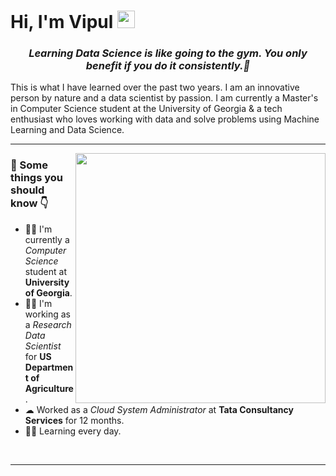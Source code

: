 <h1><strong>Hi, I'm Vipul</strong> <img src="https://raw.githubusercontent.com/syedareehaquasar/syedareehaquasar/master/gifs/Hi.gif" width="28px"></h1>

<h3 align="center"><em>Learning Data Science is like going to the gym. You only benefit if you do it consistently.💯</em></h3>

<p>This is what I have learned over the past two years. I am an innovative person by nature and a data scientist by passion. I am currently a Master's in Computer Science student at the University of Georgia & a tech enthusiast who loves working with data and solve problems using Machine Learning and Data Science.</p>

<hr>

<img align="right" src="https://media.giphy.com/media/8DTnuPhxv0m4w/giphy.gif" width="400px">
<h3>🚀 Some things you should know 👇</h3>
<ul>
<li>👨‍💻 I'm currently a <em>Computer Science</em> student at <strong>University of Georgia</strong>.</li>
<li>👨‍🔬 I'm working as a <em>Research Data Scientist</em> for <strong>US Department of Agriculture</strong>.</li>
<li>☁  Worked as a <em>Cloud System Administrator</em> at <strong>Tata Consultancy Services</strong> for 12 months.</li>
<li>👨‍🎓 Learning every day.</li>
</ul>

<br>
<hr>
